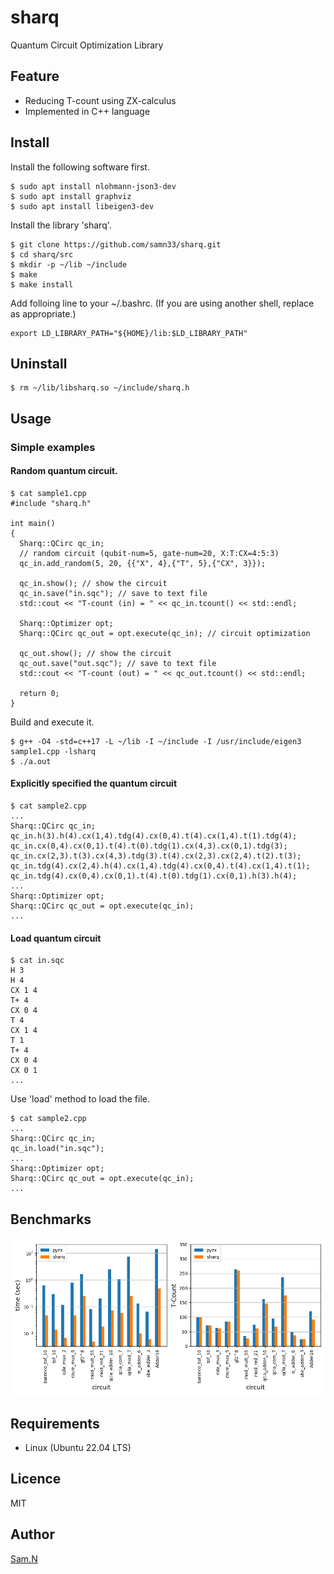 sharq
=====

Quantum Circuit Optimization Library

## Feature

- Reducing T-count using ZX-calculus
- Implemented in C++ language

## Install

Install the following software first.

    $ sudo apt install nlohmann-json3-dev 
	$ sudo apt install graphviz
	$ sudo apt install libeigen3-dev

Install the library 'sharq'.

	$ git clone https://github.com/samn33/sharq.git
    $ cd sharq/src
    $ mkdir -p ~/lib ~/include
    $ make
    $ make install

Add folloing line to your ~/.bashrc. (If you are using another shell, replace as appropriate.)

    export LD_LIBRARY_PATH="${HOME}/lib:$LD_LIBRARY_PATH"

## Uninstall

    $ rm ~/lib/libsharq.so ~/include/sharq.h

## Usage

### Simple examples

#### Random quantum circuit.

    $ cat sample1.cpp
    #include "sharq.h"
    
    int main()
    {
      Sharq::QCirc qc_in;
      // random circuit (qubit-num=5, gate-num=20, X:T:CX=4:5:3)
      qc_in.add_random(5, 20, {{"X", 4},{"T", 5},{"CX", 3}});
    
      qc_in.show(); // show the circuit
      qc_in.save("in.sqc"); // save to text file
      std::cout << "T-count (in) = " << qc_in.tcount() << std::endl;
    
      Sharq::Optimizer opt;
      Sharq::QCirc qc_out = opt.execute(qc_in); // circuit optimization
    
      qc_out.show(); // show the circuit
      qc_out.save("out.sqc"); // save to text file
      std::cout << "T-count (out) = " << qc_out.tcount() << std::endl;
    
      return 0;
    }

Build and execute it.

    $ g++ -O4 -std=c++17 -L ~/lib -I ~/include -I /usr/include/eigen3 sample1.cpp -lsharq
	$ ./a.out

#### Explicitly specified the quantum circuit

    $ cat sample2.cpp
	...
    Sharq::QCirc qc_in;
    qc_in.h(3).h(4).cx(1,4).tdg(4).cx(0,4).t(4).cx(1,4).t(1).tdg(4);
    qc_in.cx(0,4).cx(0,1).t(4).t(0).tdg(1).cx(4,3).cx(0,1).tdg(3);
    qc_in.cx(2,3).t(3).cx(4,3).tdg(3).t(4).cx(2,3).cx(2,4).t(2).t(3);
    qc_in.tdg(4).cx(2,4).h(4).cx(1,4).tdg(4).cx(0,4).t(4).cx(1,4).t(1);
    qc_in.tdg(4).cx(0,4).cx(0,1).t(4).t(0).tdg(1).cx(0,1).h(3).h(4);
    ...
    Sharq::Optimizer opt;
    Sharq::QCirc qc_out = opt.execute(qc_in);
    ...

#### Load quantum circuit

    $ cat in.sqc
    H 3
    H 4
    CX 1 4
    T+ 4
    CX 0 4
    T 4
    CX 1 4
    T 1
    T+ 4
    CX 0 4
    CX 0 1
    ...

Use 'load' method to load the file.

    $ cat sample2.cpp
	...
    Sharq::QCirc qc_in;
    qc_in.load("in.sqc");
    ...
    Sharq::Optimizer opt;
    Sharq::QCirc qc_out = opt.execute(qc_in);
    ...

## Benchmarks

![benchmarks](/benchmarks/plot.png)

## Requirements

- Linux (Ubuntu 22.04 LTS)

## Licence

MIT

## Author

[Sam.N](http://github.com/samn33)
